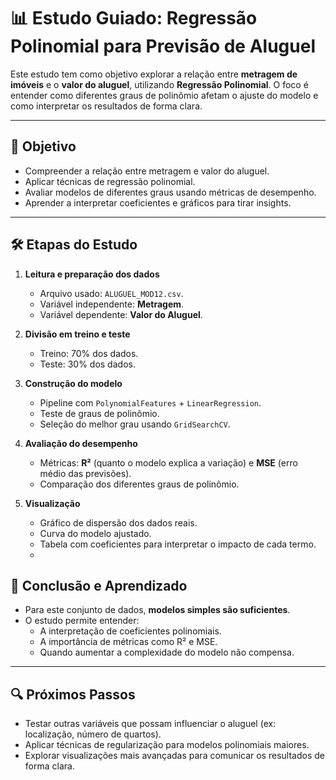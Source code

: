 # 📊 Estudo Guiado: Regressão Polinomial para Previsão de Aluguel

Este estudo tem como objetivo explorar a relação entre **metragem de imóveis** e o **valor do aluguel**, utilizando **Regressão Polinomial**. O foco é entender como diferentes graus de polinômio afetam o ajuste do modelo e como interpretar os resultados de forma clara.

---

## 🎯 Objetivo
- Compreender a relação entre metragem e valor do aluguel.
- Aplicar técnicas de regressão polinomial.
- Avaliar modelos de diferentes graus usando métricas de desempenho.
- Aprender a interpretar coeficientes e gráficos para tirar insights.

---

## 🛠️ Etapas do Estudo

1. **Leitura e preparação dos dados**
   - Arquivo usado: `ALUGUEL_MOD12.csv`.
   - Variável independente: **Metragem**.
   - Variável dependente: **Valor do Aluguel**.
   
2. **Divisão em treino e teste**
   - Treino: 70% dos dados.
   - Teste: 30% dos dados.
   
3. **Construção do modelo**
   - Pipeline com `PolynomialFeatures` + `LinearRegression`.
   - Teste de graus de polinômio. 
   - Seleção do melhor grau usando `GridSearchCV`.

4. **Avaliação do desempenho**
   - Métricas: **R²** (quanto o modelo explica a variação) e **MSE** (erro médio das previsões).
   - Comparação dos diferentes graus de polinômio.

5. **Visualização**
   - Gráfico de dispersão dos dados reais.
   - Curva do modelo ajustado.
   - Tabela com coeficientes para interpretar o impacto de cada termo.
   - 

## 📝 Conclusão e Aprendizado
- Para este conjunto de dados, **modelos simples são suficientes**.  
- O estudo permite entender:
  - A interpretação de coeficientes polinomiais.
  - A importância de métricas como R² e MSE.
  - Quando aumentar a complexidade do modelo não compensa.

---

## 🔍 Próximos Passos
- Testar outras variáveis que possam influenciar o aluguel (ex: localização, número de quartos).  
- Aplicar técnicas de regularização para modelos polinomiais maiores.  
- Explorar visualizações mais avançadas para comunicar os resultados de forma clara.
